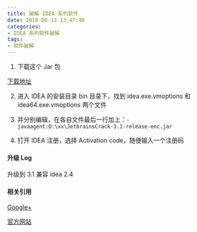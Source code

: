 ```yaml
---
title: 破解 IDEA 系列软件
date: 2018-06-13 13:47:40
categories: 
- IDEA 系列软件破解
tags:
- 软件破解
---
```

1. 下载这个 Jar 包

[下载地址](https://raw.githubusercontent.com/QuincySx/QuincySx.github.io/writing/raw/JetbrainsCrack-3.1-release-enc.jar)

2. 进入 IDEA 的安装目录 bin 目录下，找到 idea.exe.vmoptions 和 idea64.exe.vmoptions 两个文件

3. 并分别编辑，在各自文件最后一行加上：``` -javaagent:D:\xx\JetbrainsCrack-3.1-release-enc.jar ```

4. 打开 IDEA 注册，选择 Activation code，随便输入一个注册码

#### 升级 Log

升级到 3.1 兼容 idea 2.4

#### 相关引用

[Google+](https://plus.google.com/+Rover12421)

[官方网站](https://rover12421.com/)
